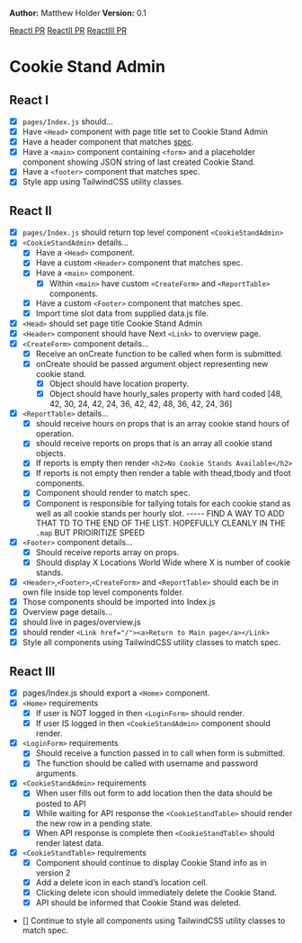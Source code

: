**Author:** Matthew Holder
**Version:** 0.1

[ReactI PR](https://github.com/holdermatthew5/cookie_stand_admin/pull/1#issue-615550657)
[ReactII PR](https://github.com/holdermatthew5/cookie_stand_admin/pull/2#issue-616456846)
[ReactIII PR](https://github.com/holdermatthew5/cookie_stand_admin/pull/3#issue-616542650)

# Cookie Stand Admin

## React I

- [x] `pages/Index.js` should…
- [x] Have `<Head>` component with page title set to Cookie Stand Admin
- [x] Have a header component that matches [spec](https://codefellows.github.io/code-401-python-guide/curriculum/class-37/lab/cookie-stand-admin-version-1.png).
- [x] Have a `<main>` component containing `<form>` and a placeholder component showing JSON string of last created Cookie Stand.
- [x] Have a `<footer>` component that matches spec.
- [x] Style app using TailwindCSS utility classes.

## React II

- [x] `pages/Index.js` should return top level component `<CookieStandAdmin>`
- [x] `<CookieStandAdmin>` details…
    - [x] Have a `<Head>` component.
    - [x] Have a custom `<Header>` component that matches spec.
    - [x] Have a `<main>` component.
        - [x] Within `<main>` have custom `<CreateForm>` and `<ReportTable>` components.
    - [x] Have a custom `<Footer>` component that matches spec.
    - [x] Import time slot data from supplied data.js file.
- [x] `<Head>` should set page title Cookie Stand Admin
- [x] `<Header>` component should have Next `<Link>` to overview page.
- [x] `<CreateForm>` component details…
    - [x] Receive an onCreate function to be called when form is submitted.
    - [x] onCreate should be passed argument object representing new cookie stand.
        - [x] Object should have location property.
        - [x] Object should have hourly_sales property with hard coded [48, 42, 30, 24, 42, 24, 36, 42, 42, 48, 36, 42, 24, 36]
- [x] `<ReportTable>` details…
    - [x] should receive hours on props that is an array cookie stand hours of operation.
    - [x] should receive reports on props that is an array all cookie stand objects.
    - [x] If reports is empty then render `<h2>No Cookie Stands Available</h2>`
    - [x] If reports is not empty then render a table with thead,tbody and tfoot components.
    - [x] Component should render to match spec.
    - [x] Component is responsible for tallying totals for each cookie stand as well as all cookie stands per hourly slot.
        ----- FIND A WAY TO ADD THAT TD TO THE END OF THE LIST. HOPEFULLY CLEANLY IN THE `.map` BUT PRIOIRITIZE SPEED
- [x] `<Footer>` component details…
    - [x] Should receive reports array on props.
    - [x] Should display X Locations World Wide where X is number of cookie stands.
- [x] `<Header>`,`<Footer>`,`<CreateForm>` and `<ReportTable>` should each be in own file inside top level components folder.
- [x] Those components should be imported into Index.js
- [x] Overview page details…
- [x] should live in pages/overview.js
- [x] should render `<Link href="/"><a>Return to Main page</a></Link>`
- [x] Style all components using TailwindCSS utility classes to match spec.

## React III

- [x] pages/Index.js should export a `<Home>` component.
- [x] `<Home>` requirements
    - [x] If user is NOT logged in then `<LoginForm>` should render.
    - [x] If user IS logged in then `<CookieStandAdmin>` component should render.
- [x] `<LoginForm>` requirements
    - [x] Should receive a function passed in to call when form is submitted.
    - [x] The function should be called with username and password arguments.
- [x] `<CookieStandAdmin>` requirements
    - [x] When user fills out form to add location then the data should be posted to API
    - [x] While waiting for API response the `<CookieStandTable>` should render the new row in a pending state.
    - [x] When API response is complete then `<CookieStandTable>` should render latest data.
- [x] `<CookieStandTable>` requirements
    - [x] Component should continue to display Cookie Stand info as in version 2
    - [x] Add a delete icon in each stand’s location cell.
    - [x] Clicking delete icon should immediately delete the Cookie Stand.
    - [x] API should be informed that Cookie Stand was deleted.
- [] Continue to style all components using TailwindCSS utility classes to match spec.

<!-- # Next.js + Tailwind CSS Example

This example shows how to use [Tailwind CSS](https://tailwindcss.com/) (v2.1) with Next.js. It follows the steps outlined in the official [Tailwind docs](https://tailwindcss.com/docs/guides/nextjs).

It uses the new [`Just-in-Time Mode`](https://tailwindcss.com/docs/just-in-time-mode) for Tailwind CSS.

## Deploy your own

Deploy the example using [Vercel](https://vercel.com?utm_source=github&utm_medium=readme&utm_campaign=next-example):

[![Deploy with Vercel](https://vercel.com/button)](https://vercel.com/new/git/external?repository-url=https://github.com/vercel/next.js/tree/canary/examples/with-tailwindcss&project-name=with-tailwindcss&repository-name=with-tailwindcss)

## How to use

Execute [`create-next-app`](https://github.com/vercel/next.js/tree/canary/packages/create-next-app) with [npm](https://docs.npmjs.com/cli/init) or [Yarn](https://yarnpkg.com/lang/en/docs/cli/create/) to bootstrap the example:

```bash
npx create-next-app --example with-tailwindcss with-tailwindcss-app
# or
yarn create next-app --example with-tailwindcss with-tailwindcss-app
```

Deploy it to the cloud with [Vercel](https://vercel.com/new?utm_source=github&utm_medium=readme&utm_campaign=next-example) ([Documentation](https://nextjs.org/docs/deployment)). -->
